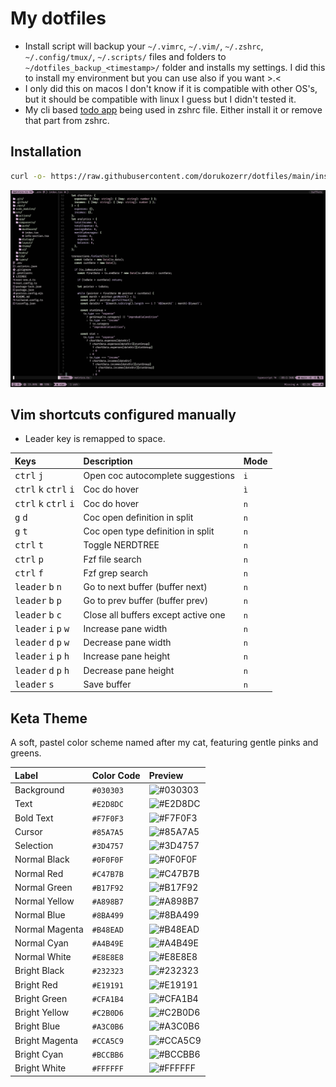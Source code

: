 # My dotfiles

-   Install script will backup your `~/.vimrc`, `~/.vim/`, `~/.zshrc`, `~/.config/tmux/`, `~/.scripts/` files and folders to `~/dotfiles_backup_<timestamp>/` folder and installs my settings. I did this to install my environment but you can use also if you want >.<
-   I only did this on macos I don't know if it is compatible with other OS's, but it should be compatible with linux I guess but I didn't tested it.
-   My cli based [todo app](https://github.com/dorukozerr/todo-app) being used in zshrc file. Either install it or remove that part from zshrc.

## Installation

```bash
curl -o- https://raw.githubusercontent.com/dorukozerr/dotfiles/main/install.sh | bash
```

![screenshot](ss.png)

## Vim shortcuts configured manually

-   Leader key is remapped to space.

| Keys                                                      | Description                         | Mode |
| :-------------------------------------------------------- | :---------------------------------- | :--- |
| <kbd>ctrl</kbd> <kbd>j</kbd>                              | Open coc autocomplete suggestions   | `i`  |
| <kbd>ctrl</kbd> <kbd>k</kbd> <kbd>ctrl</kbd> <kbd>i</kbd> | Coc do hover                        | `ì`  |
| <kbd>ctrl</kbd> <kbd>k</kbd> <kbd>ctrl</kbd> <kbd>i</kbd> | Coc do hover                        | `n`  |
| <kbd>g</kbd> <kbd>d</kbd>                                 | Coc open definition in split        | `n`  |
| <kbd>g</kbd> <kbd>t</kbd>                                 | Coc open type definition in split   | `n`  |
| <kbd>ctrl</kbd> <kbd>t</kbd>                              | Toggle NERDTREE                     | `n`  |
| <kbd>ctrl</kbd> <kbd>p</kbd>                              | Fzf file search                     | `n`  |
| <kbd>ctrl</kbd> <kbd>f</kbd>                              | Fzf grep search                     | `n`  |
| <kbd>leader</kbd> <kbd>b</kbd> <kbd>n</kbd>               | Go to next buffer (buffer next)     | `n`  |
| <kbd>leader</kbd> <kbd>b</kbd> <kbd>p</kbd>               | Go to prev buffer (buffer prev)     | `n`  |
| <kbd>leader</kbd> <kbd>b</kbd> <kbd>c</kbd>               | Close all buffers except active one | `n`  |
| <kbd>leader</kbd> <kbd>i</kbd> <kbd>p</kbd> <kbd>w</kbd>  | Increase pane width                 | `n`  |
| <kbd>leader</kbd> <kbd>d</kbd> <kbd>p</kbd> <kbd>w</kbd>  | Decrease pane width                 | `n`  |
| <kbd>leader</kbd> <kbd>i</kbd> <kbd>p</kbd> <kbd>h</kbd>  | Increase pane height                | `n`  |
| <kbd>leader</kbd> <kbd>d</kbd> <kbd>p</kbd> <kbd>h</kbd>  | Decrease pane height                | `n`  |
| <kbd>leader</kbd> <kbd>s</kbd>                            | Save buffer                         | `n`  |

## Keta Theme

A soft, pastel color scheme named after my cat, featuring gentle pinks and greens.

| Label          | Color Code | Preview                                           |
| :------------- | :--------- | :------------------------------------------------ |
| Background     | `#030303`  | ![#030303](https://placehold.co/30/030303/030303) |
| Text           | `#E2D8DC`  | ![#E2D8DC](https://placehold.co/30/E2D8DC/E2D8DC) |
| Bold Text      | `#F7F0F3`  | ![#F7F0F3](https://placehold.co/30/F7F0F3/F7F0F3) |
| Cursor         | `#85A7A5`  | ![#85A7A5](https://placehold.co/30/85A7A5/85A7A5) |
| Selection      | `#3D4757`  | ![#3D4757](https://placehold.co/30/3D4757/3D4757) |
| Normal Black   | `#0F0F0F`  | ![#0F0F0F](https://placehold.co/30/0F0F0F/0F0F0F) |
| Normal Red     | `#C47B7B`  | ![#C47B7B](https://placehold.co/30/C47B7B/C47B7B) |
| Normal Green   | `#B17F92`  | ![#B17F92](https://placehold.co/30/B17F92/B17F92) |
| Normal Yellow  | `#A898B7`  | ![#A898B7](https://placehold.co/30/A898B7/A898B7) |
| Normal Blue    | `#8BA499`  | ![#8BA499](https://placehold.co/30/8BA499/8BA499) |
| Normal Magenta | `#B48EAD`  | ![#B48EAD](https://placehold.co/30/B48EAD/B48EAD) |
| Normal Cyan    | `#A4B49E`  | ![#A4B49E](https://placehold.co/30/A4B49E/A4B49E) |
| Normal White   | `#E8E8E8`  | ![#E8E8E8](https://placehold.co/30/E8E8E8/E8E8E8) |
| Bright Black   | `#232323`  | ![#232323](https://placehold.co/30/232323/232323) |
| Bright Red     | `#E19191`  | ![#E19191](https://placehold.co/30/E19191/E19191) |
| Bright Green   | `#CFA1B4`  | ![#CFA1B4](https://placehold.co/30/CFA1B4/CFA1B4) |
| Bright Yellow  | `#C2B0D6`  | ![#C2B0D6](https://placehold.co/30/C2B0D6/C2B0D6) |
| Bright Blue    | `#A3C0B6`  | ![#A3C0B6](https://placehold.co/30/A3C0B6/A3C0B6) |
| Bright Magenta | `#CCA5C9`  | ![#CCA5C9](https://placehold.co/30/CCA5C9/CCA5C9) |
| Bright Cyan    | `#BCCBB6`  | ![#BCCBB6](https://placehold.co/30/BCCBB6/BCCBB6) |
| Bright White   | `#FFFFFF`  | ![#FFFFFF](https://placehold.co/30/FFFFFF/FFFFFF) |
